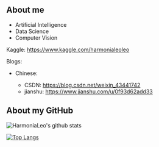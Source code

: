 ## About me
* Artificial Intelligence
* Data Science
* Computer Vision 

Kaggle: https://www.kaggle.com/harmonialeoleo

Blogs: 

* Chinese: 
  
  * CSDN: https://blog.csdn.net/weixin_43441742
  * jianshu: https://www.jianshu.com/u/0f93d62add33

## About my GitHub
![HarmoniaLeo's github stats](https://github-readme-stats.vercel.app/api?username=HarmoniaLeo&show_icons=true&theme=Gradient)

[![Top Langs](https://github-readme-stats.vercel.app/api/top-langs/?username=HarmoniaLeo)](https://github.com/anuraghazra/github-readme-stats)
